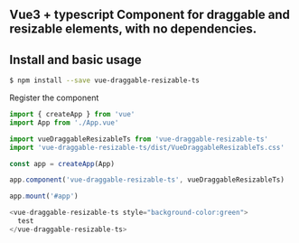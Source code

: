 ## Vue3 + typescript Component for draggable and resizable elements, with no dependencies.

## Install and basic usage

```bash
$ npm install --save vue-draggable-resizable-ts
```

Register the component

```js
import { createApp } from 'vue'
import App from './App.vue'

import vueDraggableResizableTs from 'vue-draggable-resizable-ts'
import 'vue-draggable-resizable-ts/dist/VueDraggableResizableTs.css'

const app = createApp(App)

app.component('vue-draggable-resizable-ts', vueDraggableResizableTs)

app.mount('#app')
```

```js
<vue-draggable-resizable-ts style="background-color:green">
  test
</vue-draggable-resizable-ts>
```
